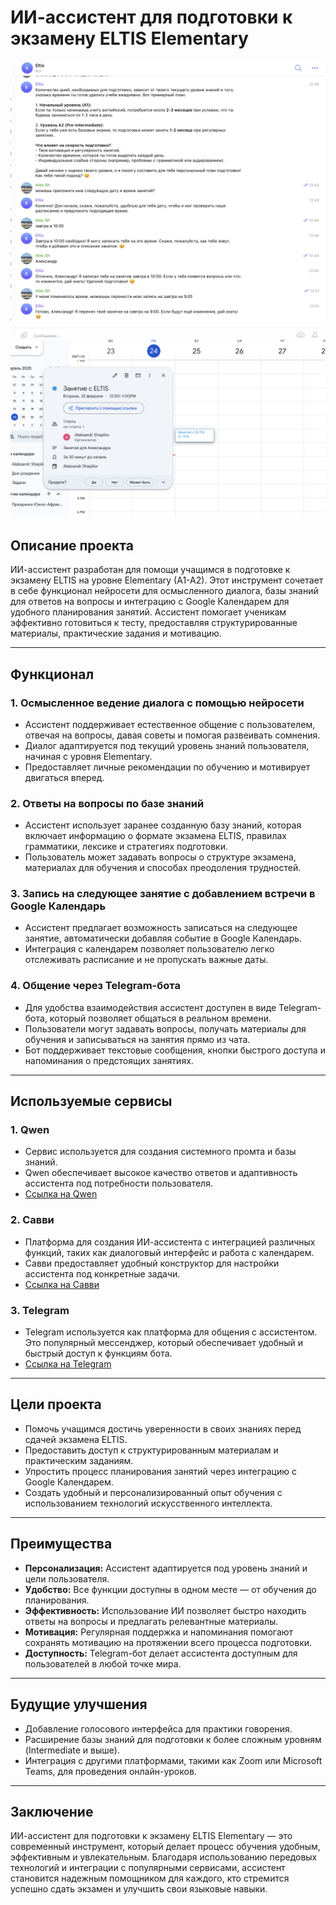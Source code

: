 # ИИ-ассистент для подготовки к экзамену ELTIS Elementary

![](https://github.com/ShAlexSpb/ai_ELTIS_assistent/blob/main/Снимок%20экрана%202025-02-24%20в%2013.53.48.png?raw=true)
![](https://github.com/ShAlexSpb/ai_ELTIS_assistent/blob/main/Снимок%20экрана%202025-02-24%20в%2013.53.38.png?raw=true)



## Описание проекта
ИИ-ассистент разработан для помощи учащимся в подготовке к экзамену ELTIS на уровне Elementary (A1-A2). Этот инструмент сочетает в себе функционал нейросети для осмысленного диалога, базы знаний для ответов на вопросы и интеграцию с Google Календарем для удобного планирования занятий. Ассистент помогает ученикам эффективно готовиться к тесту, предоставляя структурированные материалы, практические задания и мотивацию.

---

## Функционал

### 1. **Осмысленное ведение диалога с помощью нейросети**
   - Ассистент поддерживает естественное общение с пользователем, отвечая на вопросы, давая советы и помогая развеивать сомнения.
   - Диалог адаптируется под текущий уровень знаний пользователя, начиная с уровня Elementary.
   - Предоставляет личные рекомендации по обучению и мотивирует двигаться вперед.

### 2. **Ответы на вопросы по базе знаний**
   - Ассистент использует заранее созданную базу знаний, которая включает информацию о формате экзамена ELTIS, правилах грамматики, лексике и стратегиях подготовки.
   - Пользователь может задавать вопросы о структуре экзамена, материалах для обучения и способах преодоления трудностей.

### 3. **Запись на следующее занятие с добавлением встречи в Google Календарь**
   - Ассистент предлагает возможность записаться на следующее занятие, автоматически добавляя событие в Google Календарь.
   - Интеграция с календарем позволяет пользователю легко отслеживать расписание и не пропускать важные даты.

### 4. **Общение через Telegram-бота**
   - Для удобства взаимодействия ассистент доступен в виде Telegram-бота, который позволяет общаться в реальном времени.
   - Пользователи могут задавать вопросы, получать материалы для обучения и записываться на занятия прямо из чата.
   - Бот поддерживает текстовые сообщения, кнопки быстрого доступа и напоминания о предстоящих занятиях.

---

## Используемые сервисы

### 1. **Qwen**
   - Сервис используется для создания системного промта и базы знаний.
   - Qwen обеспечивает высокое качество ответов и адаптивность ассистента под потребности пользователя.
   - [Ссылка на Qwen](https://qwen.aliyun.com)

### 2. **Савви**
   - Платформа для создания ИИ-ассистента с интеграцией различных функций, таких как диалоговый интерфейс и работа с календарем.
   - Савви предоставляет удобный конструктор для настройки ассистента под конкретные задачи.
   - [Ссылка на Савви](https://savi.ai)

### 3. **Telegram**
   - Telegram используется как платформа для общения с ассистентом. Это популярный мессенджер, который обеспечивает удобный и быстрый доступ к функциям бота.
   - [Ссылка на Telegram](https://telegram.org)

---

## Цели проекта
- Помочь учащимся достичь уверенности в своих знаниях перед сдачей экзамена ELTIS.
- Предоставить доступ к структурированным материалам и практическим заданиям.
- Упростить процесс планирования занятий через интеграцию с Google Календарем.
- Создать удобный и персонализированный опыт обучения с использованием технологий искусственного интеллекта.

---

## Преимущества
- **Персонализация:** Ассистент адаптируется под уровень знаний и цели пользователя.
- **Удобство:** Все функции доступны в одном месте — от обучения до планирования.
- **Эффективность:** Использование ИИ позволяет быстро находить ответы на вопросы и предлагать релевантные материалы.
- **Мотивация:** Регулярная поддержка и напоминания помогают сохранять мотивацию на протяжении всего процесса подготовки.
- **Доступность:** Telegram-бот делает ассистента доступным для пользователей в любой точке мира.

---

## Будущие улучшения
- Добавление голосового интерфейса для практики говорения.
- Расширение базы знаний для подготовки к более сложным уровням (Intermediate и выше).
- Интеграция с другими платформами, такими как Zoom или Microsoft Teams, для проведения онлайн-уроков.

---

## Заключение
ИИ-ассистент для подготовки к экзамену ELTIS Elementary — это современный инструмент, который делает процесс обучения удобным, эффективным и увлекательным. Благодаря использованию передовых технологий и интеграции с популярными сервисами, ассистент становится надежным помощником для каждого, кто стремится успешно сдать экзамен и улучшить свои языковые навыки.

